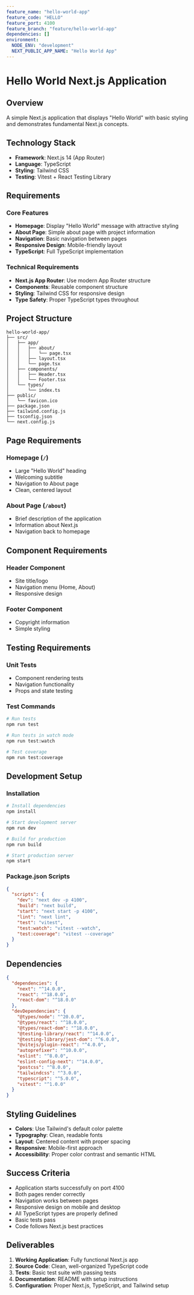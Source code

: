 ```yaml
---
feature_name: "hello-world-app"
feature_code: "HELLO"
feature_port: 4100
feature_branch: "feature/hello-world-app"
dependencies: []
environment:
  NODE_ENV: "development"
  NEXT_PUBLIC_APP_NAME: "Hello World App"
---
```


# Hello World Next.js Application

## Overview
A simple Next.js application that displays "Hello World" with basic styling and demonstrates fundamental Next.js concepts.

## Technology Stack
- **Framework**: Next.js 14 (App Router)
- **Language**: TypeScript
- **Styling**: Tailwind CSS
- **Testing**: Vitest + React Testing Library

## Requirements

### Core Features
- **Homepage**: Display "Hello World" message with attractive styling
- **About Page**: Simple about page with project information
- **Navigation**: Basic navigation between pages
- **Responsive Design**: Mobile-friendly layout
- **TypeScript**: Full TypeScript implementation

### Technical Requirements
- **Next.js App Router**: Use modern App Router structure
- **Components**: Reusable component structure
- **Styling**: Tailwind CSS for responsive design
- **Type Safety**: Proper TypeScript types throughout

## Project Structure
```
hello-world-app/
├── src/
│   ├── app/
│   │   ├── about/
│   │   │   └── page.tsx
│   │   ├── layout.tsx
│   │   └── page.tsx
│   ├── components/
│   │   ├── Header.tsx
│   │   └── Footer.tsx
│   └── types/
│       └── index.ts
├── public/
│   └── favicon.ico
├── package.json
├── tailwind.config.js
├── tsconfig.json
└── next.config.js
```

## Page Requirements

### Homepage (`/`)
- Large "Hello World" heading
- Welcoming subtitle
- Navigation to About page
- Clean, centered layout

### About Page (`/about`)
- Brief description of the application
- Information about Next.js
- Navigation back to homepage

## Component Requirements

### Header Component
- Site title/logo
- Navigation menu (Home, About)
- Responsive design

### Footer Component
- Copyright information
- Simple styling

## Testing Requirements

### Unit Tests
- Component rendering tests
- Navigation functionality
- Props and state testing

### Test Commands
```bash
# Run tests
npm run test

# Run tests in watch mode
npm run test:watch

# Test coverage
npm run test:coverage
```

## Development Setup

### Installation
```bash
# Install dependencies
npm install

# Start development server
npm run dev

# Build for production
npm run build

# Start production server
npm start
```

### Package.json Scripts
```json
{
  "scripts": {
    "dev": "next dev -p 4100",
    "build": "next build",
    "start": "next start -p 4100",
    "lint": "next lint",
    "test": "vitest",
    "test:watch": "vitest --watch",
    "test:coverage": "vitest --coverage"
  }
}
```

## Dependencies
```json
{
  "dependencies": {
    "next": "^14.0.0",
    "react": "^18.0.0",
    "react-dom": "^18.0.0"
  },
  "devDependencies": {
    "@types/node": "^20.0.0",
    "@types/react": "^18.0.0",
    "@types/react-dom": "^18.0.0",
    "@testing-library/react": "^14.0.0",
    "@testing-library/jest-dom": "^6.0.0",
    "@vitejs/plugin-react": "^4.0.0",
    "autoprefixer": "^10.0.0",
    "eslint": "^8.0.0",
    "eslint-config-next": "^14.0.0",
    "postcss": "^8.0.0",
    "tailwindcss": "^3.0.0",
    "typescript": "^5.0.0",
    "vitest": "^1.0.0"
  }
}
```

## Styling Guidelines
- **Colors**: Use Tailwind's default color palette
- **Typography**: Clean, readable fonts
- **Layout**: Centered content with proper spacing
- **Responsive**: Mobile-first approach
- **Accessibility**: Proper color contrast and semantic HTML

## Success Criteria
- Application starts successfully on port 4100
- Both pages render correctly
- Navigation works between pages
- Responsive design on mobile and desktop
- All TypeScript types are properly defined
- Basic tests pass
- Code follows Next.js best practices

## Deliverables
1. **Working Application**: Fully functional Next.js app
2. **Source Code**: Clean, well-organized TypeScript code
3. **Tests**: Basic test suite with passing tests
4. **Documentation**: README with setup instructions
5. **Configuration**: Proper Next.js, TypeScript, and Tailwind setup